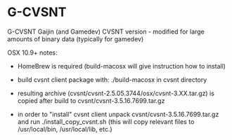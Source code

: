 G-CVSNT
=======

G-CVSNT Gaijin (and Gamedev) CVSNT version - modified for large amounts of binary data (typically for gamedev)


OSX 10.9+ notes:

* HomeBrew is required (build-macosx will give instruction how to install)

* build cvsnt client package with:
  ./build-macosx
  in  cvsnt  directory

* resulting archive (cvsnt/cvsnt-2.5.05.3744/osx/cvsnt-3.XX.tar.gz) is copied after build
  to cvsnt/cvsnt-3.5.16.7699.tar.gz

* in order to "install" cvsnt client unpack
  cvsnt/cvsnt-3.5.16.7699.tar.gz
  and run
  ./install_copy_cvsnt.sh
  (this will copy relevant files to /usr/local/bin, /usr/local/lib, etc.)
